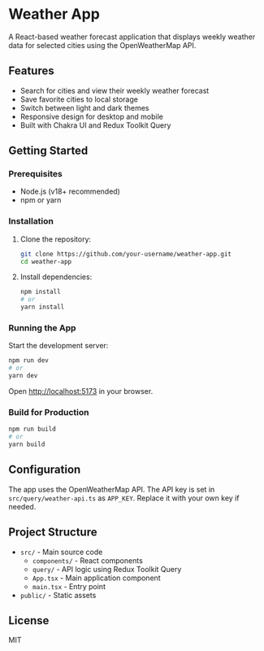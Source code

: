 # Weather App

A React-based weather forecast application that displays weekly weather data for selected cities using the OpenWeatherMap API.

## Features

- Search for cities and view their weekly weather forecast
- Save favorite cities to local storage
- Switch between light and dark themes
- Responsive design for desktop and mobile
- Built with Chakra UI and Redux Toolkit Query

## Getting Started

### Prerequisites

- Node.js (v18+ recommended)
- npm or yarn

### Installation

1. Clone the repository:

   ```bash
   git clone https://github.com/your-username/weather-app.git
   cd weather-app
   ```

2. Install dependencies:

   ```bash
   npm install
   # or
   yarn install
   ```

### Running the App

Start the development server:

```bash
npm run dev
# or
yarn dev
```

Open [http://localhost:5173](http://localhost:5173) in your browser.

### Build for Production

```bash
npm run build
# or
yarn build
```

## Configuration

The app uses the OpenWeatherMap API. The API key is set in `src/query/weather-api.ts` as `APP_KEY`. Replace it with your own key if needed.

## Project Structure

- `src/` - Main source code
  - `components/` - React components
  - `query/` - API logic using Redux Toolkit Query
  - `App.tsx` - Main application component
  - `main.tsx` - Entry point
- `public/` - Static assets

## License

MIT

